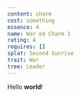 ```yaml
---
content: charm
cost: something
essence: 4
name: War e4 Charm 1
rating: 4
requires: []
splat: Second Sunrise
trait: War
tree: Leader
---
```


Hello **world**!
